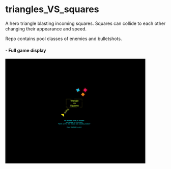 # triangles_VS_squares

A hero triangle blasting incoming squares.
Squares can collide to each other changing their appearance and speed.

Repo contains pool classes of enemies and bulletshots.


#### - Full game display

<p float=left>
<img src="https://github.com/athangk/triangles_VS_squares/blob/main/gif_display_game.gif" width="440">
  </p>
